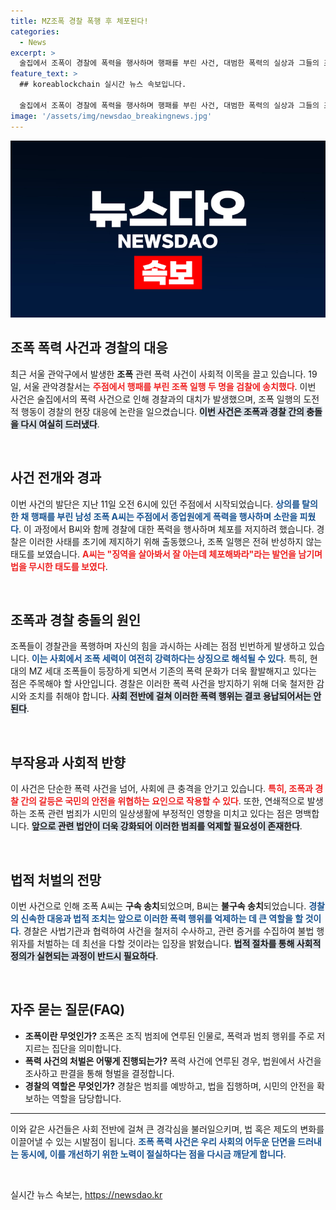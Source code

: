 ```yaml
---
title: MZ조폭 경찰 폭행 후 체포된다!
categories:
  - News
excerpt: >
  술집에서 조폭이 경찰에 폭력을 행사하며 행패를 부린 사건, 대범한 폭력의 실상과 그들의 조폭 정체가 드러났다. 이들이 밝힌 믿기 힘든 발언과 함께, 항의에 불구하고 계속되는 범죄의 이면을 파헤쳐보자!
feature_text: >
  ## koreablockchain 실시간 뉴스 속보입니다.

  술집에서 조폭이 경찰에 폭력을 행사하며 행패를 부린 사건, 대범한 폭력의 실상과 그들의 조폭 정체가 드러났다. 이들이 밝힌 믿기 힘든 발언과 함께, 항의에 불구하고 계속되는 범죄의 이면을 파헤쳐보자!
image: '/assets/img/newsdao_breakingnews.jpg'
---
```


<p><img src="/assets/img/newsdao_breakingnews.jpg" alt="koreablockchain 속보" /></p>

<h2 data-ke-size="size26">조폭 폭력 사건과 경찰의 대응</h2>

<p data-ke-size="size16">최근 서울 관악구에서 발생한 <b>조폭</b> 관련 폭력 사건이 사회적 이목을 끌고 있습니다. 19일, 서울 관악경찰서는 <b><span style="color: #ee2323;">주점에서 행패를 부린 조폭 일행 두 명을 검찰에 송치했다</span></b>. 이번 사건은 술집에서의 폭력 사건으로 인해 경찰과의 대치가 발생했으며, 조폭 일행의 도전적 행동이 경찰의 현장 대응에 논란을 일으켰습니다. <b><span style="background-color: #21538527;">이번 사건은 조폭과 경찰 간의 충돌을 다시 여실히 드러냈다</span></b>.</p>

<p data-ke-size="size16">&nbsp;</p>

<h2 data-ke-size="size26">사건 전개와 경과</h2>

<p data-ke-size="size16">이번 사건의 발단은 지난 11일 오전 6시에 있던 주점에서 시작되었습니다. <b><span style="color: #1a5490;">상의를 탈의한 채 행패를 부린 남성 조폭 A씨는 주점에서 종업원에게 폭력을 행사하며 소란을 피웠다</span></b>. 이 과정에서 B씨와 함께 경찰에 대한 폭력을 행사하며 체포를 저지하려 했습니다. 경찰은 이러한 사태를 초기에 제지하기 위해 출동했으나, 조폭 일행은 전혀 반성하지 않는 태도를 보였습니다. <b><span style="color: #ee2323;">A씨는 "징역을 살아봐서 잘 아는데 체포해봐라"라는 발언을 남기며 법을 무시한 태도를 보였다</span></b>.</p>

<p data-ke-size="size16">&nbsp;</p>

<h2 data-ke-size="size26">조폭과 경찰 충돌의 원인</h2>

<p data-ke-size="size16">조폭들이 경찰관을 폭행하며 자신의 힘을 과시하는 사례는 점점 빈번하게 발생하고 있습니다. <b><span style="color: #1a5490;">이는 사회에서 조폭 세력이 여전히 강력하다는 상징으로 해석될 수 있다</span></b>. 특히, 현대의 MZ 세대 조폭들이 등장하게 되면서 기존의 폭력 문화가 더욱 활발해지고 있다는 점은 주목해야 할 사안입니다. 경찰은 이러한 폭력 사건을 방지하기 위해 더욱 철저한 감시와 조치를 취해야 합니다. <b><span style="background-color: #21538527;">사회 전반에 걸쳐 이러한 폭력 행위는 결코 용납되어서는 안 된다</span></b>.</p>

<p data-ke-size="size16">&nbsp;</p>

<h2 data-ke-size="size26">부작용과 사회적 반향</h2>

<p data-ke-size="size16">이 사건은 단순한 폭력 사건을 넘어, 사회에 큰 충격을 안기고 있습니다. <b><span style="color: #ee2323;">특히, 조폭과 경찰 간의 갈등은 국민의 안전을 위협하는 요인으로 작용할 수 있다</span></b>. 또한, 연쇄적으로 발생하는 조폭 관련 범죄가 시민의 일상생활에 부정적인 영향을 미치고 있다는 점은 명백합니다. <b><span style="background-color: #21538527;">앞으로 관련 법안이 더욱 강화되어 이러한 범죄를 억제할 필요성이 존재한다</span></b>.</p>

<p data-ke-size="size16">&nbsp;</p>

<h2 data-ke-size="size26">법적 처벌의 전망</h2>

<p data-ke-size="size16">이번 사건으로 인해 조폭 A씨는 <b>구속 송치</b>되었으며, B씨는 <b>불구속 송치</b>되었습니다. <b><span style="color: #1a5490;">경찰의 신속한 대응과 법적 조치는 앞으로 이러한 폭력 행위를 억제하는 데 큰 역할을 할 것이다</span></b>. 경찰은 사법기관과 협력하여 사건을 철저히 수사하고, 관련 증거를 수집하여 불법 행위자를 처벌하는 데 최선을 다할 것이라는 입장을 밝혔습니다. <b><span style="background-color: #21538527;">법적 절차를 통해 사회적 정의가 실현되는 과정이 반드시 필요하다</span></b>.</p>

<p data-ke-size="size16">&nbsp;</p>

<h2 data-ke-size="size26">자주 묻는 질문(FAQ)</h2>

<ul>
    <li><b>조폭이란 무엇인가?</b> 조폭은 조직 범죄에 연루된 인물로, 폭력과 범죄 행위를 주로 저지르는 집단을 의미합니다.</li>
    <li><b>폭력 사건의 처벌은 어떻게 진행되는가?</b> 폭력 사건에 연루된 경우, 법원에서 사건을 조사하고 판결을 통해 형벌을 결정합니다.</li>
    <li><b>경찰의 역할은 무엇인가?</b> 경찰은 범죄를 예방하고, 법을 집행하며, 시민의 안전을 확보하는 역할을 담당합니다.</li>
</ul>

<hr />

<p data-ke-size="size16">이와 같은 사건들은 사회 전반에 걸쳐 큰 경각심을 불러일으키며, 법 혹은 제도의 변화를 이끌어낼 수 있는 시발점이 됩니다. <b><span style="color: #1a5490;">조폭 폭력 사건은 우리 사회의 어두운 단면을 드러내는 동시에, 이를 개선하기 위한 노력이 절실하다는 점을 다시금 깨닫게 합니다</span></b>.</p>

<p data-ke-size="size16">&nbsp;</p>
실시간 뉴스 속보는, <a href="https://newsdao.kr" rel="dofollow">https://newsdao.kr</a>


